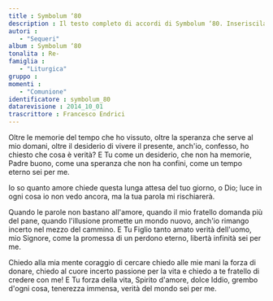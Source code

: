 ```yaml
--- 
title : Symbolum ‘80
description : Il testo completo di accordi di Symbolum ‘80. Inseriscila nel tuo canzoniere!
autori : 
   - "Sequeri"
album : Symbolum ‘80
tonalita : Re-
famiglia : 
   - "Liturgica"
gruppo : 
momenti : 
   - "Comunione"
identificatore : symbolum_80
datarevisione : 2014_10_01
trascrittore : Francesco Endrici
--- 
```




Oltre le memorie del tempo che ho vissuto,
oltre la speranza che serve al mio domani,
oltre il desiderio di vivere il presente,
anch'io, confesso, ho chiesto che cosa è verità?
E Tu come un desiderio,
che non ha memorie, Padre buono,
come una speranza che non ha confini,
come un tempo eterno sei per me.


Io so quanto amore chiede
questa lunga attesa del tuo giorno, o Dio;
luce in ogni cosa io non vedo ancora,
ma la tua parola mi rischiarerà.


Quando le parole non bastano all'amore,
quando il mio fratello domanda più del pane,
quando l'illusione promette un mondo nuovo,
anch'io rimango incerto nel mezzo del cammino.
E Tu Figlio tanto amato
verità dell'uomo, mio Signore,
come la promessa di un perdono eterno,
libertà infinità sei per me.


Chiedo alla mia mente coraggio di cercare
chiedo alle mie mani la forza di donare,
chiedo al cuore incerto passione per la vita
e chiedo a te fratello di credere con me!
E Tu forza della vita,
Spirito d'amore, dolce Iddio,
grembo d'ogni cosa, tenerezza immensa,
verità del mondo sei per me.


